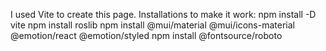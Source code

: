 I used Vite to create this page.
Installations to make it work:
npm install -D vite
npm install roslib
npm install @mui/material @mui/icons-material @emotion/react @emotion/styled
npm install @fontsource/roboto